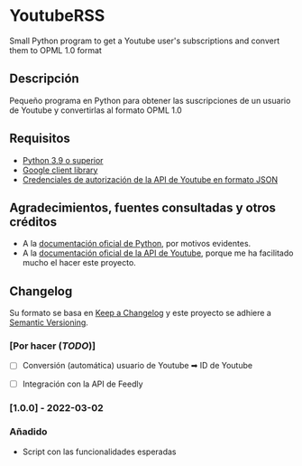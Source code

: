# YoutubeRSS
Small Python program to get a Youtube user's subscriptions and convert them to OPML 1.0 format


## Descripción
Pequeño programa en Python para obtener las suscripciones de un usuario de Youtube y convertirlas al formato OPML 1.0


## Requisitos
- [Python 3.9 o superior](https://www.python.org/downloads/)
- [Google client library](https://developers.google.com/docs/api/quickstart/python#step_1_install_the_google_client_library)
- [Credenciales de autorización de la API de Youtube en formato JSON](https://developers.google.com/youtube/registering_an_application)


## Agradecimientos, fuentes consultadas y otros créditos
* A la [documentación oficial de Python](https://docs.python.org/3/), por motivos evidentes.
* A la [documentación oficial de la API de Youtube](https://developers.google.com/youtube/v3), porque me ha facilitado mucho el hacer este proyecto.


## Changelog
Su formato se basa en [Keep a Changelog](https://keepachangelog.com/en/1.0.0/) y este proyecto se adhiere a [Semantic Versioning](https://semver.org/spec/v2.0.0.html).


### [Por hacer (*TODO*)]
- [ ] Conversión (automática) usuario de Youtube ➡ ID de Youtube
- [ ] Integración con la API de Feedly


### [1.0.0] - 2022-03-02
### Añadido
- Script con las funcionalidades esperadas